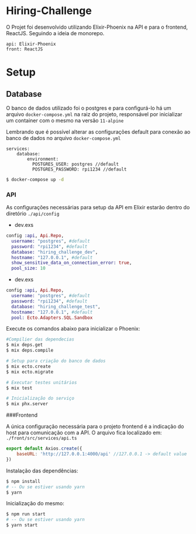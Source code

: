 # Hiring-Challenge

O Projet foi desenvolvido utilizando Elixir-Phoenix na API e para o frontend, ReactJS. Seguindo a ideia de monorepo.

    api: Elixir-Phoenix
    front: ReactJS

# Setup

## Database

O banco de dados utilizado foi o postgres e para configurá-lo há um arquivo ```docker-compose.yml``` na raiz do projeto, responsável por inicializar um container com o mesmo na versão ```11-alpine```

Lembrando que é possível alterar as configurações default para conexão ao banco de dados no arquivo ```docker-compose.yml```

    services:
        database:
            environment: 
              POSTGRES_USER: postgres //default
              POSTGRES_PASSWORD: rpi1234 //default

```bash
$ docker-compose up -d
```

### API

As configurações necessárias para setup da API em Elixir estarão dentro do diretório ```./api/config```

* dev.exs

``` elixir
config :api, Api.Repo,
  username: "postgres", #default
  password: "rpi1234", #default
  database: "hiring_challenge_dev",
  hostname: "127.0.0.1", #default
  show_sensitive_data_on_connection_error: true,
  pool_size: 10
```

* dev.exs

``` elixir
config :api, Api.Repo,
  username: "postgres", #default
  password: "rpi1234", #default
  database: "hiring_challenge_test",
  hostname: "127.0.0.1", #default
  pool: Ecto.Adapters.SQL.Sandbox
```


Execute os comandos abaixo para inicializar o Phoenix:

```bash
#Compilier das dependecias
$ mix deps.get
$ mix deps.compile

# Setup para criação do banco de dados
$ mix ecto.create
$ mix ecto.migrate

# Executar testes unitários
$ mix test

# Inicialização do serviço
$ mix phx.server
```

###Frontend

A única configuração necessária para o projeto frontend é a indicação do host para comunicação com a API.
O arquivo fica localizado em: ```./front/src/services/api.ts```

```js
export default Axios.create({
    baseURL: 'http://127.0.0.1:4000/api' //127.0.0.1 -> default value
})
```

Instalação das dependências:

```bash 
$ npm install
# -- Ou se estiver usando yarn
$ yarn
```

Inicialização do mesmo:

```bash
$ npm run start
# -- Ou se estiver usando yarn
$ yarn start
```